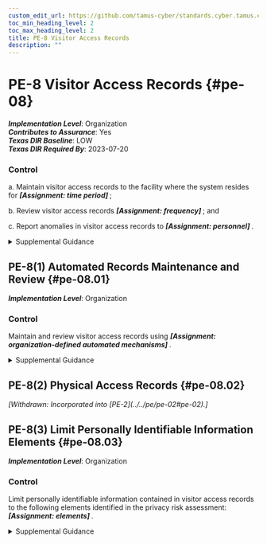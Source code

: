 ```yaml
---
custom_edit_url: https://github.com/tamus-cyber/standards.cyber.tamus.edu/tree/main/static/content/tamus.edu/TAMUS_profile.xml
toc_min_heading_level: 2
toc_max_heading_level: 2
title: PE-8 Visitor Access Records
description: ""
---
```


# PE-8 Visitor Access Records {#pe-08}

_**Implementation Level**_: Organization\
_**Contributes to Assurance**_: Yes\
_**Texas DIR Baseline**_: LOW\
_**Texas DIR Required By**_: 2023-07-20

### Control

a. Maintain visitor access records to the facility where the system resides for <strong> <em>[Assignment: time period]</em> </strong>;

b. Review visitor access records <strong> <em>[Assignment: frequency]</em> </strong> ; and

c. Report anomalies in visitor access records to <strong> <em>[Assignment: personnel]</em> </strong>.

<details>
  <summary>Supplemental Guidance</summary>

Visitor access records include the names and organizations of individuals visiting, visitor signatures, forms of identification, dates of access, entry and departure times, purpose of visits, and the names and organizations of individuals visited. Access record reviews determine if access authorizations are current and are still required to support organizational mission and business functions. Access records are not required for publicly accessible areas.

</details>

## PE-8(1) Automated Records Maintenance and Review {#pe-08.01}

_**Implementation Level**_: Organization

### Control

Maintain and review visitor access records using <strong> <em>[Assignment: organization-defined automated mechanisms]</em> </strong>.

<details>
  <summary>Supplemental Guidance</summary>

Visitor access records may be stored and maintained in a database management system that is accessible by organizational personnel. Automated access to such records facilitates record reviews on a regular basis to determine if access authorizations are current and still required to support organizational mission and business functions.

</details>

## PE-8(2) Physical Access Records {#pe-08.02}


<prop xmlns="http://csrc.nist.gov/ns/oscal/1.0" name="status" value="withdrawn">
               <em>[Withdrawn: Incorporated into [PE-2](../../pe/pe-02#pe-02).]</em>
            </prop>
            

## PE-8(3) Limit Personally Identifiable Information Elements {#pe-08.03}

_**Implementation Level**_: Organization

### Control

Limit personally identifiable information contained in visitor access records to the following elements identified in the privacy risk assessment: <strong> <em>[Assignment: elements]</em> </strong>.

<details>
  <summary>Supplemental Guidance</summary>

Organizations may have requirements that specify the contents of visitor access records. Limiting personally identifiable information in visitor access records when such information is not needed for operational purposes helps reduce the level of privacy risk created by a system.

</details>

